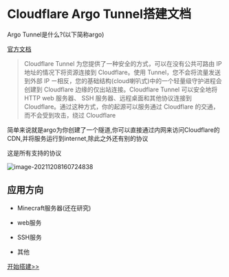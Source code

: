 # Cloudflare Argo Tunnel搭建文档

Argo Tunnel是什么?(以下简称argo)

[官方文档](https://developers.cloudflare.com/cloudflare-one/connections/connect-apps)

> Cloudflare Tunnel 为您提供了一种安全的方式，可以在没有公共可路由 IP 地址的情况下将资源连接到 Cloudflare。使用 Tunnel，您不会将流量发送到外部 IP ー相反，您的基础结构(cloud喇叭式)中的一个轻量级守护进程会创建到 Cloudflare 边缘的仅出站连接。Cloudflare Tunnel 可以安全地将 HTTP web 服务器、 SSH 服务器、远程桌面和其他协议连接到 Cloudflare。通过这种方式，你的起源可以服务通过 Cloudflare 的交通，而不会受到攻击，绕过 Cloudflare

简单来说就是argo为你创建了一个隧道,你可以直接通过内网来访问Cloudflare的CDN,并将服务运行到internet,除此之外还有别的协议

这是所有支持的协议

![image-20211208160724838](http://img.goojoe.cc/2021/12/08/kHn23eqo.png)



## 应用方向

- Minecraft服务器(还在研究)

- web服务

- SSH服务
- 其他

[开始搭建>>](1cloudflare/account)
